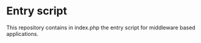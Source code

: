 # Entry script

This repository contains in index.php the entry script for middleware based applications.

